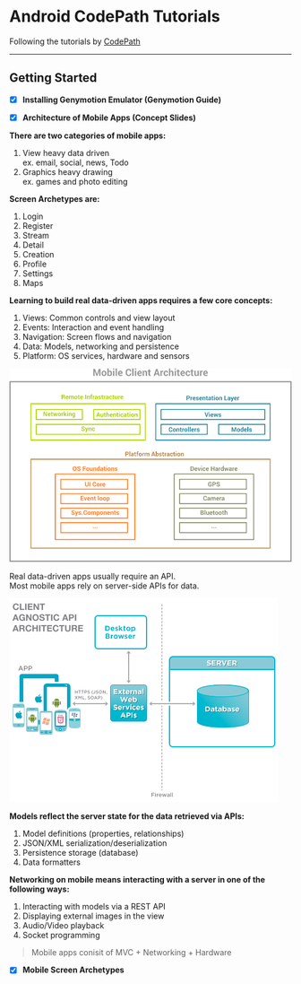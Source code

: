 # Android CodePath Tutorials  
Following the tutorials by [CodePath](https://github.com/codepath/android_guides/wiki)

--- 

## Getting Started  

- [x] **Installing Genymotion Emulator (Genymotion Guide)**  

- [x] **Architecture of Mobile Apps (Concept Slides)**  

**There are two categories of mobile apps:**  
1. View heavy data driven  
ex. email, social, news, Todo  
2. Graphics heavy drawing  
ex. games and photo editing  

**Screen Archetypes are:**  
1. Login
2. Register
3. Stream
4. Detail
5. Creation
6. Profile
7. Settings
8. Maps

**Learning to build real data-driven apps requires a few core concepts:**  
1. Views: Common controls and view layout
2. Events: Interaction and event handling
3. Navigation: Screen flows and navigation
4. Data: Models, networking and persistence
5. Platform: OS services, hardware and sensors

![alt text](https://github.com/xMansour/Android-CodePath-Tutorials/blob/master/Images/Getting%20Started/mobile%20client%20arch.png "Mobile Client Architecture")

Real data-driven apps usually require an API.  
Most mobile apps rely on server-side APIs for data.  

![alt text](https://github.com/xMansour/Android-CodePath-Tutorials/blob/master/Images/Getting%20Started/app%20api%20arch.png "Mobile API Architecture")

**Models reflect the server state for the data retrieved via APIs:**  
1. Model definitions (properties, relationships)
2. JSON/XML serialization/deserialization
3. Persistence storage (database)
4. Data formatters

**Networking on mobile means interacting with a server in one of the following ways:**  
1. Interacting with models via a REST API
2. Displaying external images in the view
3. Audio/Video playback
4. Socket programming

> Mobile apps conisit of MVC + Networking + Hardware  


- [x] **Mobile Screen Archetypes**  


